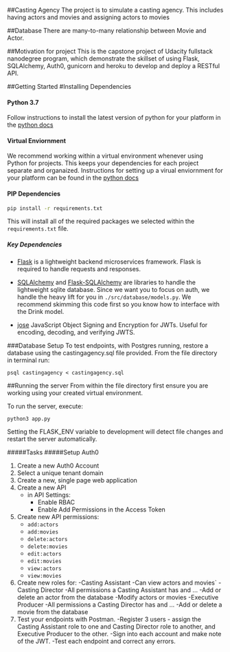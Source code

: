 ##Casting Agency
The project is to simulate a casting agency. This includes having actors and movies and assigning actors to movies

##Database
There are many-to-many relationship between Movie and Actor.

##Motivation for project
This is the capstone project of Udacity fullstack nanodegree program, which demonstrate the skillset of using Flask, SQLAlchemy, Auth0, gunicorn 
and heroku to develop and deploy a RESTful API.

##Getting Started
#Installing Dependencies
#### Python 3.7

Follow instructions to install the latest version of python for your platform in the [python docs](https://docs.python.org/3/using/unix.html#getting-and-installing-the-latest-version-of-python)

#### Virtual Enviornment

We recommend working within a virtual environment whenever using Python for projects. This keeps your dependencies for each project separate and organaized. Instructions for setting up a virual enviornment for your platform can be found in the [python docs](https://packaging.python.org/guides/installing-using-pip-and-virtual-environments/)

#### PIP Dependencies

```bash
pip install -r requirements.txt
```

This will install all of the required packages we selected within the `requirements.txt` file.
##### Key Dependencies

- [Flask](http://flask.pocoo.org/)  is a lightweight backend microservices framework. Flask is required to handle requests and responses.

- [SQLAlchemy](https://www.sqlalchemy.org/) and [Flask-SQLAlchemy](https://flask-sqlalchemy.palletsprojects.com/en/2.x/) are libraries to handle the lightweight sqlite database. Since we want you to focus on auth, we handle the heavy lift for you in `./src/database/models.py`. We recommend skimming this code first so you know how to interface with the Drink model.

- [jose](https://python-jose.readthedocs.io/en/latest/) JavaScript Object Signing and Encryption for JWTs. Useful for encoding, decoding, and verifying JWTS.

###Database Setup
To test endpoints, with Postgres running, restore a database using the castingagency.sql file provided. From the file directory in terminal run:
```
psql castingagency < castingagency.sql
```

##Running the server
From within the file directory first ensure you are working using your created virtual environment.

To run the server, execute:
```
python3 app.py
```
Setting the FLASK_ENV variable to development will detect file changes and restart the server automatically.

#####Tasks
#####Setup Auth0
1. Create a new Auth0 Account
2. Select a unique tenant domain
3. Create a new, single page web application
4. Create a new API
    - in API Settings:
        - Enable RBAC
        - Enable Add Permissions in the Access Token
5. Create new API permissions:
    - `add:actors`
    - `add:movies`
    - `delete:actors`
    - `delete:movies`
    - `edit:actors`
    - `edit:movies`
    - `view:actors`
    - `view:movies`
6. Create new roles for:
 -Casting Assistant
   -Can view actors and movies`
 -Casting Director
   -All permissions a Casting Assistant has and ...
   -Add or delete an actor from the database
   -Modify actors or movies
 -Executive Producer
   -All permissions a Casting Director has and ...
   -Add or delete a movie from the database
7. Test your endpoints with Postman.
   -Register 3 users - assign the Casting Assistant role to one and Casting Director role to another, and Executive Producer to the other.
   -Sign into each account and make note of the JWT.
   -Test each endpoint and correct any errors.